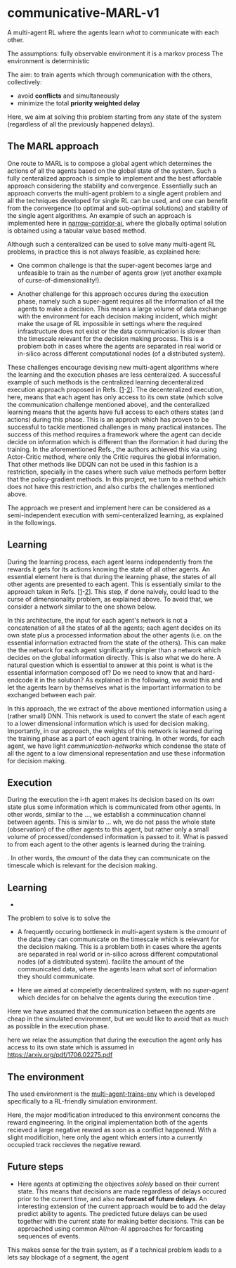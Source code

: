 # communicative-MARL-v1
A multi-agent RL where the agents learn *what* to communicate with each other.

The assumptions:
fully observable environment
it is a markov process
The environment is deterministic

The aim:
to train agents which through communication with the others, collectively:

* avoid **conflicts** and simultaneously
* minimize the total **priority weighted delay**

Here, we aim at solving this problem starting from any state of the system (regardless of all the previously happened delays).


## The MARL approach

One route to MARL is to compose a global agent which determines the actions of all the agents based on the global state of the system. Such a fully centeralized approach is simple to implement and the best affordable approach considering the stability and convergence. Essentially such an approach converts the multi-agent problem to a single agent problem and all the techniques developed for single RL can be used, and one can benefit from the convergence (to optimal and sub-optimal solutions) and stability of the single agent algorithms. An example of such an approach is implemented here in [narrow-corridor-ai](https://github.com/nima-siboni/narrow-corridor-ai), where the globally optimal solution is obtained using a tabular value based method.

Although such a centeralized can be used to solve many multi-agent RL problems, in practice this is not always feasible, as explained here: 

* One common challenge is that the super-agent becomes large and unfeasible to train as the number of agents grow (yet another example of curse-of-dimensionality!). 

* Another challenge for this approach occures during the execution phase, namely such a super-agent requires all the information of all the agents to make a decision. This means a large volume of data exchange with the environment for each decision making incident, which might make the usage of RL impossible in settings where the required infrastructure does not exist or the data communication is slower than the timescale relevant for the decision making process. This is a problem both in cases where the agents are separated in real world or in-silico across different computational nodes (of a distributed system). 

These challenges encourage devising new multi-agent algorithms where the learning and the execution phases are less centeralized. A successful example of such methods is the centralized learning decenteralized execution approach proposed in Refs. [[1](https://arxiv.org/pdf/1706.02275.pdf)-[2](https://arxiv.org/pdf/1605.06676.pdf)]. The decenteralized execution, here, means that each agent has only access to its own state (which solve the communication challenge mentioned above), and the centeralized learning means that the agents have full access to each others states (and actions)  during this phase. This is an approch which has proven to be successful to tackle mentioned challenges in many practical instances. The success of this method requires a framework where the agent can decide decide on information which is different than the iformation it had during the training. In the aforementioned Refs., the authors achieved this via using Actor-Critic method, where only the Critic requires the global information. That other methods like DDQN can not be used in this fashion is a restriction, specially in the cases where such  value methods perform better that the policy-gradient methods. In this project, we turn to a method which does not have this restriction, and also curbs the challenges mentioned above.


The approach we present and implement here can be considered as a semi-independent execution with semi-centeralized learning, as explained in the followings.


## Learning

During the learning process, each agent learns independently from the rewards it gets for its actions knowing the state of all other agents. An essential element here is that during the learning phase, the states of all other agents are presented to each agent. This is essentially similar to the approach taken in Refs. [[1](https://arxiv.org/pdf/1706.02275.pdf)-[2](https://arxiv.org/pdf/1605.06676.pdf)]. This step, if done naively, could lead to the curse of dimensionality problem, as explained above. To avoid that, we consider a network similar to the one shown below.


In this architecture, the input for each agent's network is not a concatenation of all the states of all the agents; each  agent decides on its own state plus a processed information about the other agents (i.e. on the essential information extracted from the state of the others). This can make the the network for each agent significantly simpler than a network which decides on the global information directly. This is also what we do here. A natural question which is essential to answer at this point is what is the essential information composed of? Do we need to know that and hard-endcode it in the solution? As explained in the following, we avoid this and let the agents learn by themselves what is the important information to be exchanged between each pair.

In this approach, the we extract of the above mentioned information using a (rather small) DNN. This network is used to convert the state of each agent to a lower dimensional information which is used for decision making. Importantly, in our approach, the weights of this network is learned during the training phase as a part of each agent training. In other words, for each agent, we have light *communication-networks* which condense the state of all the agent to a low dimensional representation and use these information for decision making.


## Execution 

During the execution the i-th agent makes its decision based on its own state plus some information which is communicated from other agents. In other words, similar to the ..., we establish a comminucation channel between agents. This is similar to ... wh, we do not pass the whole state (observation) of the other agents to this agent, but rather only a small volume of processed/condensed information is passed to it. What is passed to from each agent to the other agents is learned during the training.


.  In other words, the *amount* of the data they can communicate on the timescale which is relevant for the decision making.
## Learning
* 
The problem to solve is to solve the
* A frequently occuring bottleneck in multi-agent system is the *amount* of the data they can communicate on the timescale which is relevant for the decision making. This is a problem both in cases where the agents are separated in real world or in-silico across different computational nodes (of a distributed system). facilite the amount of the communicated data, where the agents learn what sort of information they should communicate.

* Here we aimed at compeletly decentralized system, with no *super-agent* which decides for on behalve the agents during the execution time . 

Here we have assumed that the communication between the agents are cheap in the simulated environment, but we would like to avoid that as much as possible in the execution phase.

here we relax the assumption that during the execution the agent only has access to its own state which is assumed in https://arxiv.org/pdf/1706.02275.pdf
## The environment

The used environment is the [multi-agent-trains-env](https://github.com/nima-siboni/multi-agent-trains-env) which is developed specifically to a RL-friendly simulation environment.

Here, the major modification introduced to this environment concerns the reward engineering. In the original implementation both of the agents recieved a large negative reward as soon as a conflict happened. With a slight modificition, here only the agent which enters into a currently occupied track reccieves the negative reward. 

## Future steps

* Here agents at optimizing the objectives *solely* based on their current state. This means that decisions are made regardless of delays occured prior to the current time, and also **no forcast of future delays**. An interesting extension of the current approach would be to add the delay predict ability to agents. The predicted future delays can be used together with the current state for making better decisions. This can be approached using common AI/non-AI approaches for forcasting sequences of events. 

This makes sense for the train system, as if a technical problem leads to a lets say blockage of a segment, the agent
